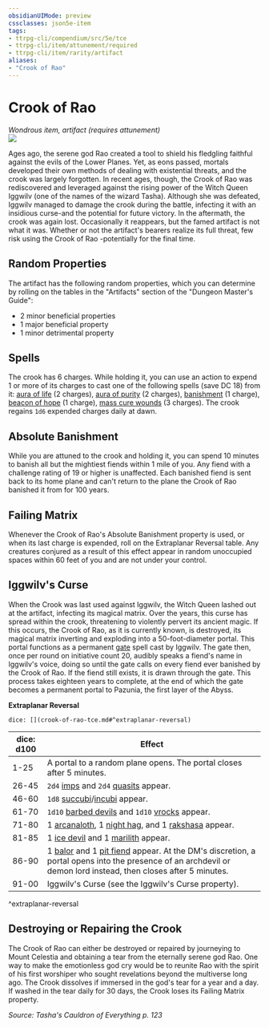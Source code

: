 ```yaml
---
obsidianUIMode: preview
cssclasses: json5e-item
tags:
- ttrpg-cli/compendium/src/5e/tce
- ttrpg-cli/item/attunement/required
- ttrpg-cli/item/rarity/artifact
aliases: 
- "Crook of Rao"
---
```

# Crook of Rao
*Wondrous item, artifact (requires attunement)*  
![](2-Mechanics/CLI/items/img/crook-of-rao.webp#right)


Ages ago, the serene god Rao created a tool to shield his fledgling faithful against the evils of the Lower Planes. Yet, as eons passed, mortals developed their own methods of dealing with existential threats, and the crook was largely forgotten. In recent ages, though, the Crook of Rao was rediscovered and leveraged against the rising power of the Witch Queen Iggwilv (one of the names of the wizard Tasha). Although she was defeated, Iggwilv managed to damage the crook during the battle, infecting it with an insidious curse-and the potential for future victory. In the aftermath, the crook was again lost. Occasionally it reappears, but the famed artifact is not what it was. Whether or not the artifact's bearers realize its full threat, few risk using the Crook of Rao -potentially for the final time.

## Random Properties

The artifact has the following random properties, which you can determine by rolling on the tables in the "Artifacts" section of the "Dungeon Master's Guide":

- 2 minor beneficial properties  
- 1 major beneficial property  
- 1 minor detrimental property  

## Spells

The crook has 6 charges. While holding it, you can use an action to expend 1 or more of its charges to cast one of the following spells (save DC 18) from it: [aura of life](2-Mechanics/CLI/spells/aura-of-life-xphb.md) (2 charges), [aura of purity](2-Mechanics/CLI/spells/aura-of-purity-xphb.md) (2 charges), [banishment](2-Mechanics/CLI/spells/banishment-xphb.md) (1 charge), [beacon of hope](2-Mechanics/CLI/spells/beacon-of-hope-xphb.md) (1 charge), [mass cure wounds](2-Mechanics/CLI/spells/mass-cure-wounds-xphb.md) (3 charges). The crook regains `1d6` expended charges daily at dawn.

## Absolute Banishment

While you are attuned to the crook and holding it, you can spend 10 minutes to banish all but the mightiest fiends within 1 mile of you. Any fiend with a challenge rating of 19 or higher is unaffected. Each banished fiend is sent back to its home plane and can't return to the plane the Crook of Rao banished it from for 100 years.

## Failing Matrix

Whenever the Crook of Rao's Absolute Banishment property is used, or when its last charge is expended, roll on the Extraplanar Reversal table. Any creatures conjured as a result of this effect appear in random unoccupied spaces within 60 feet of you and are not under your control.

## Iggwilv's Curse

When the Crook was last used against Iggwilv, the Witch Queen lashed out at the artifact, infecting its magical matrix. Over the years, this curse has spread within the crook, threatening to violently pervert its ancient magic. If this occurs, the Crook of Rao, as it is currently known, is destroyed, its magical matrix inverting and exploding into a 50-foot-diameter portal. This portal functions as a permanent [gate](2-Mechanics/CLI/spells/gate-xphb.md) spell cast by Iggwilv. The gate then, once per round on initiative count 20, audibly speaks a fiend's name in Iggwilv's voice, doing so until the gate calls on every fiend ever banished by the Crook of Rao. If the fiend still exists, it is drawn through the gate. This process takes eighteen years to complete, at the end of which the gate becomes a permanent portal to Pazunia, the first layer of the Abyss.

**Extraplanar Reversal**

`dice: [](crook-of-rao-tce.md#^extraplanar-reversal)`

| dice: d100 | Effect |
|------------|--------|
| 1-25 | A portal to a random plane opens. The portal closes after 5 minutes. |
| 26-45 | `2d4` [imps](2-Mechanics/CLI/bestiary/fiend/imp-xmm.md) and `2d4` [quasits](2-Mechanics/CLI/bestiary/fiend/quasit-xmm.md) appear. |
| 46-60 | `1d8` [succubi](2-Mechanics/CLI/bestiary/fiend/succubus-xmm.md)/[incubi](2-Mechanics/CLI/bestiary/fiend/incubus-xmm.md) appear. |
| 61-70 | `1d10` [barbed devils](2-Mechanics/CLI/bestiary/fiend/barbed-devil-xmm.md) and `1d10` [vrocks](2-Mechanics/CLI/bestiary/fiend/vrock-xmm.md) appear. |
| 71-80 | 1 [arcanaloth](2-Mechanics/CLI/bestiary/fiend/arcanaloth-xmm.md), 1 [night hag](2-Mechanics/CLI/bestiary/fiend/night-hag-xmm.md), and 1 [rakshasa](2-Mechanics/CLI/bestiary/fiend/rakshasa-xmm.md) appear. |
| 81-85 | 1 [ice devil](2-Mechanics/CLI/bestiary/fiend/ice-devil-xmm.md) and 1 [marilith](2-Mechanics/CLI/bestiary/fiend/marilith-xmm.md) appear. |
| 86-90 | 1 [balor](2-Mechanics/CLI/bestiary/fiend/balor-xmm.md) and 1 [pit fiend](2-Mechanics/CLI/bestiary/fiend/pit-fiend-xmm.md) appear. At the DM's discretion, a portal opens into the presence of an archdevil or demon lord instead, then closes after 5 minutes. |
| 91-00 | Iggwilv's Curse (see the Iggwilv's Curse property). |
^extraplanar-reversal

## Destroying or Repairing the Crook

The Crook of Rao can either be destroyed or repaired by journeying to Mount Celestia and obtaining a tear from the eternally serene god Rao. One way to make the emotionless god cry would be to reunite Rao with the spirit of his first worshiper who sought revelations beyond the multiverse long ago. The Crook dissolves if immersed in the god's tear for a year and a day. If washed in the tear daily for 30 days, the Crook loses its Failing Matrix property.

*Source: Tasha's Cauldron of Everything p. 123*